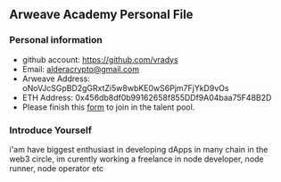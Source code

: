 ## Arweave Academy Personal File

### Personal information

- github account: https://github.com/vradys
- Email: alderacrypto@gmail.com
- Arweave Address: oNoVJcSGpBD2gGRxtZi5w8wbKE0wS6Pjm7FjYkD9vOs
- ETH Address: 0x456db8df0b99162658f855DDf9A04baa75F48B2D
- Please finish this [form](https://docs.google.com/forms/d/e/1FAIpQLSfWA5fIIcBgmRppm3jNz5vmf9Mai_QMVil-2pO4r7YKn_Zhtw/viewform?usp=sf_link) to join in the talent pool.

### Introduce Yourself
 i'am have biggest enthusiast in developing dApps in many chain in the web3 circle, im curently working a freelance in node developer, node runner, node operator etc